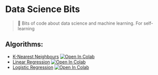 # Data Science Bits
> :cookie: Bits of code about data science and machine learning. For self-learning

## Algorithms:
- [K-Nearest Neighbours](notebooks/knn.ipynb) [![Open In Colab](https://colab.research.google.com/assets/colab-badge.svg)](https://colab.research.google.com/github/hmatalonga/data-science-bits/blob/master/notebooks/knn.ipynb)
- [Linear Regression](notebooks/linear_regression.ipynb) [![Open In Colab](https://colab.research.google.com/assets/colab-badge.svg)](https://colab.research.google.com/github/hmatalonga/data-science-bits/blob/master/notebooks/linear_regression.ipynb)
- [Logistic Regression](notebooks/logistic_regression.ipynb) [![Open In Colab](https://colab.research.google.com/assets/colab-badge.svg)](https://colab.research.google.com/github/hmatalonga/data-science-bits/blob/master/notebooks/logistic_regression.ipynb)
